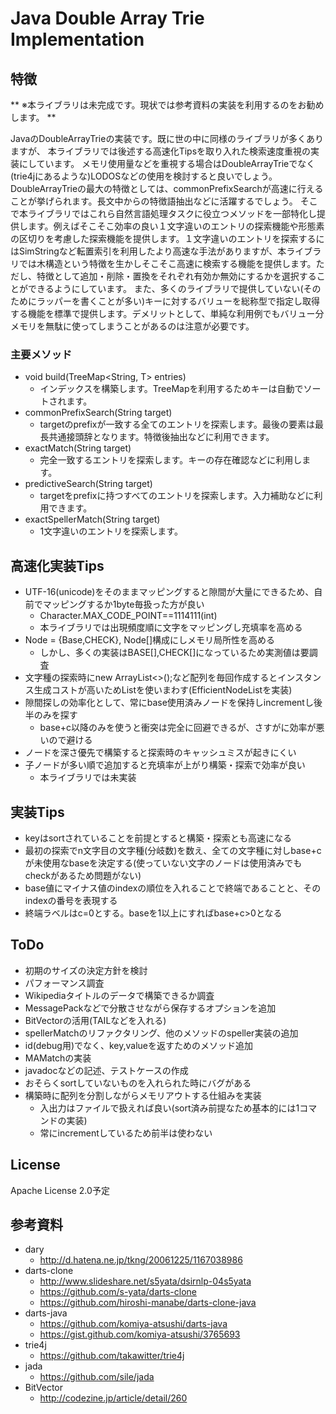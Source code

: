 # Java Double Array Trie Implementation
## 特徴

** ※本ライブラリは未完成です。現状では参考資料の実装を利用するのをお勧めします。 **

JavaのDoubleArrayTrieの実装です。既に世の中に同様のライブラリが多くありますが、
本ライブラリでは後述する高速化Tipsを取り入れた検索速度重視の実装にしています。
メモリ使用量などを重視する場合はDoubleArrayTrieでなく(trie4jにあるような)LODOSなどの使用を検討すると良いでしょう。
DoubleArrayTrieの最大の特徴としては、commonPrefixSearchが高速に行えることが挙げられます。長文中からの特徴語抽出などに活躍するでしょう。
そこで本ライブラリではこれら自然言語処理タスクに役立つメソッドを一部特化し提供します。例えばそこそこ効率の良い１文字違いのエントリの探索機能や形態素の区切りを考慮した探索機能を提供します。１文字違いのエントリを探索するにはSimStringなど転置索引を利用したより高速な手法がありますが、本ライブラリでは木構造という特徴を生かしそこそこ高速に検索する機能を提供します。ただし、特徴として追加・削除・置換をそれぞれ有効か無効にするかを選択することができるようにしています。
また、多くのライブラリで提供していない(そのためにラッパーを書くことが多い)キーに対するバリューを総称型で指定し取得する機能を標準で提供します。デメリットとして、単純な利用例でもバリュー分メモリを無駄に使ってしまうことがあるのは注意が必要です。

### 主要メソッド

* void build(TreeMap<String, T> entries)
  * インデックスを構築します。TreeMapを利用するためキーは自動でソートされます。
* commonPrefixSearch(String target)
  * targetのprefixが一致する全てのエントリを探索します。最後の要素は最長共通接頭辞となります。特徴後抽出などに利用できます。
* exactMatch(String target)
  * 完全一致するエントリを探索します。キーの存在確認などに利用します。
* predictiveSearch(String target)
  * targetをprefixに持つすべてのエントリを探索します。入力補助などに利用できます。
* exactSpellerMatch(String target)
  * 1文字違いのエントリを探索します。

## 高速化実装Tips

* UTF-16(unicode)をそのままマッピングすると隙間が大量にできるため、自前でマッピングするか1byte毎扱った方が良い
  * Character.MAX_CODE_POINT==1114111(int)
  * 本ライブラリでは出現頻度順に文字をマッピングし充填率を高める
* Node = {Base,CHECK}, Node[]構成にしメモリ局所性を高める
  * しかし、多くの実装はBASE[],CHECK[]になっているため実測値は要調査
* 文字種の探索時にnew ArrayList<>();など配列を毎回作成するとインスタンス生成コストが高いためListを使いまわす(EfficientNodeListを実装)
* 隙間探しの効率化として、常にbase使用済みノードを保持しincrementし後半のみを探す
  * base+c以降のみを使うと衝突は完全に回避できるが、さすがに効率が悪いので避ける
* ノードを深さ優先で構築すると探索時のキャッシュミスが起きにくい
* 子ノードが多い順で追加すると充填率が上がり構築・探索で効率が良い
  * 本ライブラリでは未実装

## 実装Tips

* keyはsortされていることを前提とすると構築・探索とも高速になる
* 最初の探索でn文字目の文字種(分岐数)を数え、全ての文字種に対しbase+cが未使用なbaseを決定する(使っていない文字のノードは使用済みでもcheckがあるため問題がない)
* base値にマイナス値のindexの順位を入れることで終端であることと、そのindexの番号を表現する
* 終端ラベルはc=0とする。baseを1以上にすればbase+c>0となる

## ToDo

* 初期のサイズの決定方針を検討
* パフォーマンス調査
* Wikipediaタイトルのデータで構築できるか調査
* MessagePackなどで分散させながら保存するオプションを追加
* BitVectorの活用(TAILなどを入れる)
* spellerMatchのリファクタリング、他のメソッドのspeller実装の追加
* id(debug用)でなく、key,valueを返すためのメソッド追加
* MAMatchの実装
* javadocなどの記述、テストケースの作成
* おそらくsortしていないものを入れられた時にバグがある
* 構築時に配列を分割しながらメモリアウトする仕組みを実装
  * 入出力はファイルで扱えれば良い(sort済み前提なため基本的には1コマンドの実装)
  * 常にincrementしているため前半は使わない

## License

Apache License 2.0予定

## 参考資料

* dary
    * http://d.hatena.ne.jp/tkng/20061225/1167038986
* darts-clone
    * http://www.slideshare.net/s5yata/dsirnlp-04s5yata
    * https://github.com/s-yata/darts-clone
    * https://github.com/hiroshi-manabe/darts-clone-java
* darts-java
    * https://github.com/komiya-atsushi/darts-java
    * https://gist.github.com/komiya-atsushi/3765693
* trie4j
    * https://github.com/takawitter/trie4j
* jada
    * https://github.com/sile/jada
* BitVector
    * http://codezine.jp/article/detail/260
